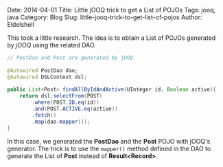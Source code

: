 Date: 2014-04-01
Title: Little jOOQ trick to get a List of POJOs
Tags: jooq, java
Category: Blog
Slug: little-jooq-trick-to-get-list-of-pojos
Author: Eldelshell

This took a little research. The idea is to obtain a List of POJOs generated by _jOOQ_ using the related DAO.

~~~java
// PostDao and Post are generated by jOOQ
 
@Autowired PostDao dao;
@Autowired DSLContext dsl;
 
public List<Post> findAllByIdAndActive(UInteger id, Boolean active){
    return dsl.selectFrom(POST)
        .where(POST.ID.eq(id))
        .and(POST.ACTIVE.eq(active))
        .fetch()
        .map(dao.mapper());
}
~~~
In this case, we generated the __PostDao__ and the __Post__ POJO with jOOQ's generator. 
The trick is to use the `mapper()` method defined in the DAO to generate
the List of __Post__ instead of __Result&lt;Record&gt;__.
